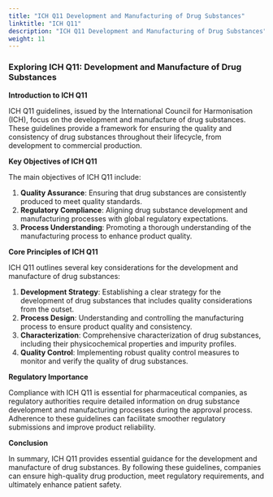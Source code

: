 ```yaml
---
title: "ICH Q11 Development and Manufacturing of Drug Substances"
linktitle: "ICH Q11"
description: "ICH Q11 Development and Manufacturing of Drug Substances"
weight: 11
---
```


### Exploring ICH Q11: Development and Manufacture of Drug Substances

**Introduction to ICH Q11**

ICH Q11 guidelines, issued by the International Council for Harmonisation (ICH), focus on the development and manufacture of drug substances. These guidelines provide a framework for ensuring the quality and consistency of drug substances throughout their lifecycle, from development to commercial production.

**Key Objectives of ICH Q11**

The main objectives of ICH Q11 include:

1. **Quality Assurance**: Ensuring that drug substances are consistently produced to meet quality standards.
2. **Regulatory Compliance**: Aligning drug substance development and manufacturing processes with global regulatory expectations.
3. **Process Understanding**: Promoting a thorough understanding of the manufacturing process to enhance product quality.

**Core Principles of ICH Q11**

ICH Q11 outlines several key considerations for the development and manufacture of drug substances:

1. **Development Strategy**: Establishing a clear strategy for the development of drug substances that includes quality considerations from the outset.
2. **Process Design**: Understanding and controlling the manufacturing process to ensure product quality and consistency.
3. **Characterization**: Comprehensive characterization of drug substances, including their physicochemical properties and impurity profiles.
4. **Quality Control**: Implementing robust quality control measures to monitor and verify the quality of drug substances.

**Regulatory Importance**

Compliance with ICH Q11 is essential for pharmaceutical companies, as regulatory authorities require detailed information on drug substance development and manufacturing processes during the approval process. Adherence to these guidelines can facilitate smoother regulatory submissions and improve product reliability.

**Conclusion**

In summary, ICH Q11 provides essential guidance for the development and manufacture of drug substances. By following these guidelines, companies can ensure high-quality drug production, meet regulatory requirements, and ultimately enhance patient safety.
